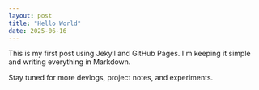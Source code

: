 ```yaml
---
layout: post
title: "Hello World"
date: 2025-06-16
---
```


This is my first post using Jekyll and GitHub Pages. I'm keeping it simple and writing everything in Markdown.

Stay tuned for more devlogs, project notes, and experiments.
